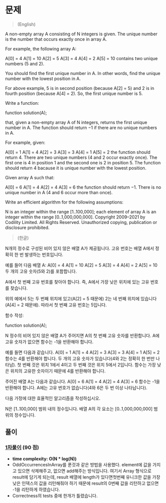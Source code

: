 # 문제
> (English)

A non-empty array A consisting of N integers is given. The unique number is the number that occurs exactly once in array A.

For example, the following array A:

  A[0] = 4
  A[1] = 10
  A[2] = 5
  A[3] = 4
  A[4] = 2
  A[5] = 10
contains two unique numbers (5 and 2).

You should find the first unique number in A. In other words, find the unique number with the lowest position in A.

For above example, 5 is in second position (because A[2] = 5) and 2 is in fourth position (because A[4] = 2). So, the first unique number is 5.

Write a function:

function solution(A);

that, given a non-empty array A of N integers, returns the first unique number in A. The function should return −1 if there are no unique numbers in A.

For example, given:

  A[0] = 1
  A[1] = 4
  A[2] = 3
  A[3] = 3
  A[4] = 1
  A[5] = 2
the function should return 4. There are two unique numbers (4 and 2 occur exactly once). The first one is 4 in position 1 and the second one is 2 in position 5. The function should return 4 bacause it is unique number with the lowest position.

Given array A such that:

  A[0] = 6
  A[1] = 4
  A[2] = 4
  A[3] = 6
the function should return −1. There is no unique number in A (4 and 6 occur more than once).

Write an efficient algorithm for the following assumptions:

N is an integer within the range [1..100,000];
each element of array A is an integer within the range [0..1,000,000,000].
Copyright 2009–2021 by Codility Limited. All Rights Reserved. Unauthorized copying, publication or disclosure prohibited.

> (한글)

N개의 정수로 구성된 비어 있지 않은 배열 A가 제공됩니다. 고유 번호는 배열 A에서 정확히 한 번 발생하는 번호입니다.

예를 들어 다음 배열 A:
  A[0] = 4
  A[1] = 10
  A[2] = 5
  A[3] = 4
  A[4] = 2
  A[5] = 10
두 개의 고유 숫자(5와 2)를 포함합니다.

A에서 첫 번째 고유 번호를 찾아야 합니다. 즉, A에서 가장 낮은 위치에 있는 고유 번호를 찾습니다.

위의 예에서 5는 두 번째 위치에 있고(A[2] = 5 때문에) 2는 네 번째 위치에 있습니다(A[4] = 2 때문에). 따라서 첫 번째 고유 번호는 5입니다.

함수 작성:

function solution(A);

N 정수의 비어 있지 않은 배열 A가 주어지면 A의 첫 번째 고유 숫자를 반환합니다. A에 고유 숫자가 없으면 함수는 -1을 반환해야 합니다.

예를 들면 다음과 같습니다.
  A[0] = 1
  A[1] = 4
  A[2] = 3
  A[3] = 3
  A[4] = 1
  A[5] = 2
함수는 4를 반환해야 합니다. 두 개의 고유 숫자가 있습니다(4와 2는 정확히 한 번만 나타남). 첫 번째 것은 위치 1에서 4이고 두 번째 것은 위치 5에서 2입니다. 함수는 가장 낮은 위치의 고유한 숫자이기 때문에 4를 반환해야 합니다.

주어진 배열 A는 다음과 같습니다.
  A[0] = 6
  A[1] = 4
  A[2] = 4
  A[3] = 6
함수는 -1을 반환해야 합니다. A에는 고유 번호가 없습니다(4와 6은 두 번 이상 나타납니다).

다음 가정에 대한 효율적인 알고리즘을 작성하십시오.

N은 [1..100,000] 범위 내의 정수입니다.
배열 A의 각 요소는 [0..1,000,000,000] 범위의 정수입니다.

## 풀이

### [1차풀이](https://app.codility.com/demo/results/trainingYYWV44-3GN/) (90 점)
- **time complexity: O(N * log(N))** 
- OddOccurrencesInArray를 푼것과 같은 방법을 사용했다. element에 값을 가지고 있으면 삭제해주고, 없으면 add해주는 방식입니다. 여기서 Array 형식으로 result에 담기게 되는데, result 배열에 length가 있다면첫번째 유니크한 값을 가장 낮은 인덱스의 값을 리턴해줘야 하기 때문에 result의 0번째 값을 리턴하고 없으면 -1을 리턴하게 하였습니다.
- Correctness의 tests 중에 한개가 틀렸습니다.    